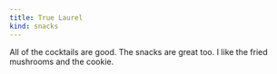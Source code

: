```yaml
---
title: True Laurel
kind: snacks
---
```

All of the cocktails are good. The snacks are great too. I like the fried mushrooms and the cookie.
